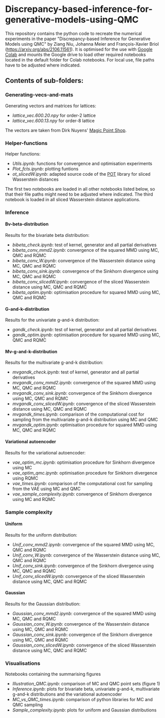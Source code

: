 # Discrepancy-based-inference-for-generative-models-using-QMC
This repository contains the python code to recreate the numerical experiments in the paper "Discrepancy-based Inference for Generative Models using QMC" by Ziang Niu, Johanna Meier and François-Xavier Briol (https://arxiv.org/abs/2106.11561). It is optimised for the use with [Google Colab](https://colab.research.google.com/) and mounts the Google drive to load other required notebooks located in the default folder for Colab notebooks. For local use, file paths have to be adjusted where indicated.

## Contents of sub-folders:

### Generating-vecs-and-mats
Generating vectors and matrices for lattices:<br> 
- *lattice_vec.600.20.npy* for order-2 lattice<br> 
- *lattice_vec.600.13.npy* for order-8 lattice<br> 

The vectors are taken from Dirk Nuyens' [Magic Point Shop](https://people.cs.kuleuven.be/~dirk.nuyens/qmc-generators/).

### Helper-functions
Helper functions:<br>
- *Utils.ipynb*: functions for convergence and optimisation experiments
- *Plot_fcts.ipynb*: plotting funtions
- *ot_slicedW.ipynb*: adapted source code of the [POT](https://pythonot.github.io/index.html) library for sliced Wasserstein distances

The first two notebooks are loaded in all other notebooks listed below, so that their file paths might need to be adjusted where indicated. The third notebook is loaded in all sliced Wasserstein distance applications.
### Inference
#### Bv-beta-distribution
Results for the bivariate beta distribution:
- *bibeta_check.ipynb*: test of kernel, generator and all partial derivatives
- *bibeta_conv_mmd2.ipynb*: convergence of the squared MMD using MC, QMC and RQMC
- *bibeta_conv_W.ipynb*: convergence of the Wasserstein distance using MC, QMC and RQMC
- *bibeta_conv_sink.ipynb*: convergence of the Sinkhorn divergence using MC, QMC and RQMC
- *bibeta_conv_slicedW.ipynb*: convergence of the sliced Wasserstein distance using MC, QMC and RQMC
- *bibeta_optim.ipynb*: optimisation procedure for squared MMD using MC, QMC and RQMC

#### G-and-k-distribution
Results for the univariate g-and-k distribution:
- *gandk_check.ipynb*: test of kernel, generator and all partial derivatives
- *gandk_optim.ipynb*: optimisation procedure for squared MMD using MC, QMC and RQMC

#### Mv-g-and-k-distribution
Results for the multivariate g-and-k distribution:
- *mvgandk_check.ipynb*: test of kernel, generator and all partial derivatives
- *mvgandk_conv_mmd2.ipynb*: convergence of the squared MMD using MC, QMC and RQMC
- *mvgandk_conv_sink.ipynb*: convergence of the Sinkhorn divergence using MC, QMC and RQMC
- *mvgandk_conv_slicedW.ipynb*: convergence of the sliced Wasserstein distance using MC, QMC and RQMC
- *mvgandk_times.ipynb*: comparison of the computational cost for sampling from the multivariate g-and-k distribution using MC and QMC
- *mvgandk_optim.ipynb*: optimisation procedure for squared MMD using MC, QMC and RQMC

#### Variational autoencoder
Results for the variational autoencoder:
- *vae_optim_mc.ipynb*: optimisation procedure for Sinkhorn divergence using MC
- *vae_optim_qmc.ipynb*: optimisation procedure for Sinkhorn divergence using RQMC
- *vae_times.ipynb*: comparison of the computational cost for sampling from the VAE using MC and QMC
- *vae_sample_complexity.ipynb*: convergence of Sinkhorn divergence using MC and RQMC

### Sample complexity
#### Uniform
Results for the uniform distribution:
- *Unif_conv_mmd2.ipynb*: convergence of the squared MMD using MC, QMC and RQMC
- *Unif_conv_W.ipynb*: convergence of the Wasserstein distance using MC, QMC and RQMC
- *Unif_conv_sink.ipynb*: convergence of the Sinkhorn divergence using MC, QMC and RQMC
- *Unif_conv_slicedW.ipynb*: convergence of the sliced Wasserstein distance using MC, QMC and RQMC

#### Gaussian
Results for the Gaussian distribution:
- *Gaussian_conv_mmd2.ipynb*: convergence of the squared MMD using MC, QMC and RQMC
- *Gaussian_conv_W.ipynb*: convergence of the Wasserstein distance using MC, QMC and RQMC
- *Gaussian_conv_sink.ipynb*: convergence of the Sinkhorn divergence using MC, QMC and RQMC
- *Gaussian_conv_slicedW.ipynb*: convergence of the sliced Wasserstein distance using MC, QMC and RQMC

### Visualisations
Notebooks containing the summarising figures
- *Illustration_QMC.ipynb*: comparison of MC and QMC point sets (figure 1)
- *Inference.ipynb*: plots for bivariate beta, univariate g-and-k, multivariate g-and-k distributions and the variational autoencoder
- *MC_vs_QMC_times.ipynb*: comparison of python libraries for MC and QMC sampling
- *Sample_complexity.ipynb*: plots for uniform and Gaussian distributions


